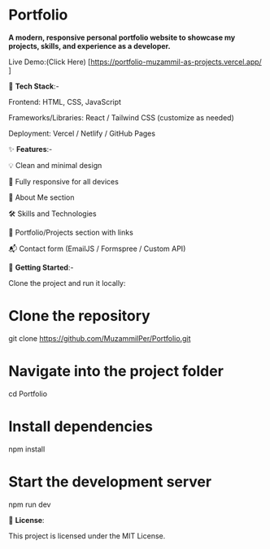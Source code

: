 # Portfolio

**A modern, responsive personal portfolio website to showcase my projects, skills, and experience as a developer.**

Live Demo:(Click Here) [https://portfolio-muzammil-as-projects.vercel.app/ ]

🧰 **Tech Stack**:-

Frontend: HTML, CSS, JavaScript

Frameworks/Libraries: React / Tailwind CSS (customize as needed)

Deployment: Vercel / Netlify / GitHub Pages

✨ **Features**:-

💡 Clean and minimal design

📱 Fully responsive for all devices

🧑 About Me section

🛠️ Skills and Technologies

📁 Portfolio/Projects section with links

📬 Contact form (EmailJS / Formspree / Custom API)

🚀 **Getting Started**:-

Clone the project and run it locally:

# Clone the repository
git clone https://github.com/MuzammilPer/Portfolio.git

# Navigate into the project folder
cd Portfolio

# Install dependencies
npm install

# Start the development server
npm run dev

📝 **License**:

This project is licensed under the MIT License.


